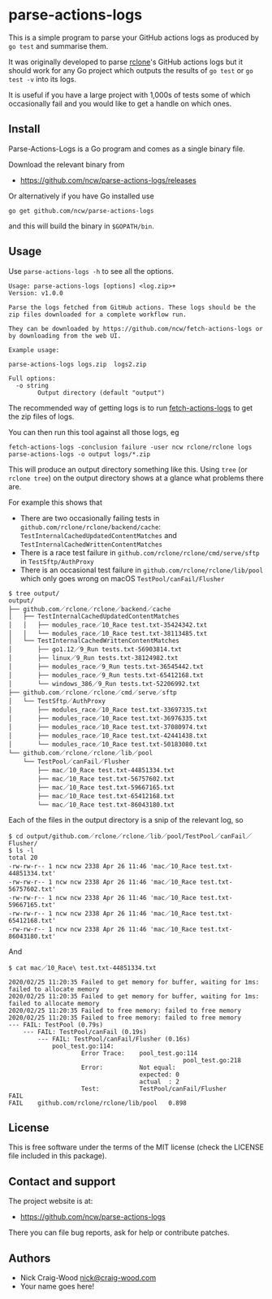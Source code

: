 # parse-actions-logs

This is a simple program to parse your GitHub actions logs as produced by `go test` and summarise them.

It was originally developed to parse [rclone](https://github.com/rclone/rclone)'s GitHub actions logs but it should work for any Go project which outputs the results of `go test` or `go test -v` into its logs.

It is useful if you have a large project with 1,000s of tests some of which occasionally fail and you would like to get a handle on which ones.

## Install

Parse-Actions-Logs is a Go program and comes as a single binary file.

Download the relevant binary from

- https://github.com/ncw/parse-actions-logs/releases

Or alternatively if you have Go installed use

    go get github.com/ncw/parse-actions-logs

and this will build the binary in `$GOPATH/bin`.

## Usage

Use `parse-actions-logs -h` to see all the options.

```
Usage: parse-actions-logs [options] <log.zip>+
Version: v1.0.0

Parse the logs fetched from GitHub actions. These logs should be the
zip files downloaded for a complete workflow run.

They can be downloaded by https://github.com/ncw/fetch-actions-logs or
by downloading from the web UI.

Example usage:

parse-actions-logs logs.zip  logs2.zip

Full options:
  -o string
    	Output directory (default "output")
```

The recommended way of getting logs is to run
[fetch-actions-logs](https://github.com/ncw/fetch-actions-logs) to get
the zip files of logs.

You can then run this tool against all those logs, eg

```
fetch-actions-logs -conclusion failure -user ncw rclone/rclone logs
parse-actions-logs -o output logs/*.zip
```

This will produce an output directory something like this. Using `tree` (or `rclone tree`) on the output directory shows at a glance what problems there are.

For example this shows that
- There are two occasionally failing tests in `github.com/rclone/rclone/backend/cache`: `TestInternalCachedUpdatedContentMatches` and `TestInternalCachedWrittenContentMatches`
- There is a race test failure in `github.com/rclone/rclone/cmd/serve/sftp` in `TestSftp/AuthProxy`
- There is an occasional test failure in `github.com/rclone/rclone/lib/pool` which only goes wrong on macOS `TestPool/canFail/Flusher`

```
$ tree output/
output/
├── github.com／rclone／rclone／backend／cache
│   ├── TestInternalCachedUpdatedContentMatches
│   │   ├── modules_race／10_Race test.txt-35424342.txt
│   │   └── modules_race／10_Race test.txt-38113485.txt
│   └── TestInternalCachedWrittenContentMatches
│       ├── go1.12／9_Run tests.txt-56903814.txt
│       ├── linux／9_Run tests.txt-38124982.txt
│       ├── modules_race／9_Run tests.txt-36545442.txt
│       ├── modules_race／9_Run tests.txt-65412168.txt
│       └── windows_386／9_Run tests.txt-52206992.txt
├── github.com／rclone／rclone／cmd／serve／sftp
│   └── TestSftp／AuthProxy
│       ├── modules_race／10_Race test.txt-33697335.txt
│       ├── modules_race／10_Race test.txt-36976335.txt
│       ├── modules_race／10_Race test.txt-37080974.txt
│       ├── modules_race／10_Race test.txt-42441438.txt
│       └── modules_race／10_Race test.txt-50183080.txt
└── github.com／rclone／rclone／lib／pool
    └── TestPool／canFail／Flusher
        ├── mac／10_Race test.txt-44851334.txt
        ├── mac／10_Race test.txt-56757602.txt
        ├── mac／10_Race test.txt-59667165.txt
        ├── mac／10_Race test.txt-65412168.txt
        └── mac／10_Race test.txt-86043180.txt

```

Each of the files in the output directory is a snip of the relevant log, so

```
$ cd output/github.com／rclone／rclone／lib／pool/TestPool／canFail／Flusher/
$ ls -l
total 20
-rw-rw-r-- 1 ncw ncw 2338 Apr 26 11:46 'mac／10_Race test.txt-44851334.txt'
-rw-rw-r-- 1 ncw ncw 2338 Apr 26 11:46 'mac／10_Race test.txt-56757602.txt'
-rw-rw-r-- 1 ncw ncw 2338 Apr 26 11:46 'mac／10_Race test.txt-59667165.txt'
-rw-rw-r-- 1 ncw ncw 2338 Apr 26 11:46 'mac／10_Race test.txt-65412168.txt'
-rw-rw-r-- 1 ncw ncw 2338 Apr 26 11:46 'mac／10_Race test.txt-86043180.txt'
```

And

```
$ cat mac／10_Race\ test.txt-44851334.txt 

2020/02/25 11:20:35 Failed to get memory for buffer, waiting for 1ms: failed to allocate memory
2020/02/25 11:20:35 Failed to get memory for buffer, waiting for 1ms: failed to allocate memory
2020/02/25 11:20:35 Failed to free memory: failed to free memory
2020/02/25 11:20:35 Failed to free memory: failed to free memory
--- FAIL: TestPool (0.79s)
    --- FAIL: TestPool/canFail (0.19s)
        --- FAIL: TestPool/canFail/Flusher (0.16s)
            pool_test.go:114: 
                	Error Trace:	pool_test.go:114
                	            				pool_test.go:218
                	Error:      	Not equal: 
                	            	expected: 0
                	            	actual  : 2
                	Test:       	TestPool/canFail/Flusher
FAIL
FAIL	github.com/rclone/rclone/lib/pool	0.898
```

## License

This is free software under the terms of the MIT license (check the
LICENSE file included in this package).

## Contact and support

The project website is at:

- https://github.com/ncw/parse-actions-logs

There you can file bug reports, ask for help or contribute patches.

## Authors

- Nick Craig-Wood <nick@craig-wood.com>
- Your name goes here!
